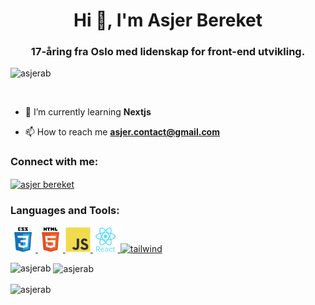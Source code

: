 <h1 align="center">Hi 👋, I'm Asjer Bereket</h1>
<h3 align="center">17-åring fra Oslo med lidenskap for front-end utvikling.</h3>

<p align="left"> <img src="https://komarev.com/ghpvc/?username=asjerab&label=Profile%20views&color=0e75b6&style=flat" alt="asjerab" /> </p>

<p align="left"> <a href="https://twitter.com/" target="blank"><img src="https://img.shields.io/twitter/follow/?logo=twitter&style=for-the-badge" alt="" /></a> </p>

- 🌱 I’m currently learning **Nextjs**

- 📫 How to reach me **asjer.contact@gmail.com**

<h3 align="left">Connect with me:</h3>
<p align="left">
<a href="https://linkedin.com/in/asjer bereket" target="blank"><img align="center" src="https://raw.githubusercontent.com/rahuldkjain/github-profile-readme-generator/master/src/images/icons/Social/linked-in-alt.svg" alt="asjer bereket" height="30" width="40" /></a>
</p>

<h3 align="left">Languages and Tools:</h3>
<p align="left"> <a href="https://www.w3schools.com/css/" target="_blank" rel="noreferrer"> <img src="https://raw.githubusercontent.com/devicons/devicon/master/icons/css3/css3-original-wordmark.svg" alt="css3" width="40" height="40"/> </a> <a href="https://www.w3.org/html/" target="_blank" rel="noreferrer"> <img src="https://raw.githubusercontent.com/devicons/devicon/master/icons/html5/html5-original-wordmark.svg" alt="html5" width="40" height="40"/> </a> <a href="https://developer.mozilla.org/en-US/docs/Web/JavaScript" target="_blank" rel="noreferrer"> <img src="https://raw.githubusercontent.com/devicons/devicon/master/icons/javascript/javascript-original.svg" alt="javascript" width="40" height="40"/> </a> <a href="https://reactjs.org/" target="_blank" rel="noreferrer"> <img src="https://raw.githubusercontent.com/devicons/devicon/master/icons/react/react-original-wordmark.svg" alt="react" width="40" height="40"/> </a> <a href="https://tailwindcss.com/" target="_blank" rel="noreferrer"> <img src="https://www.vectorlogo.zone/logos/tailwindcss/tailwindcss-icon.svg" alt="tailwind" width="40" height="40"/> </a> </p>

<p><img align="left" src="https://github-readme-stats.vercel.app/api/top-langs?username=asjerab&show_icons=true&locale=en&layout=compact" alt="asjerab" /></p>

<p>&nbsp;<img align="center" src="https://github-readme-stats.vercel.app/api?username=asjerab&show_icons=true&locale=en" alt="asjerab" /></p>

<p><img align="center" src="https://github-readme-streak-stats.herokuapp.com/?user=asjerab&" alt="asjerab" /></p>
